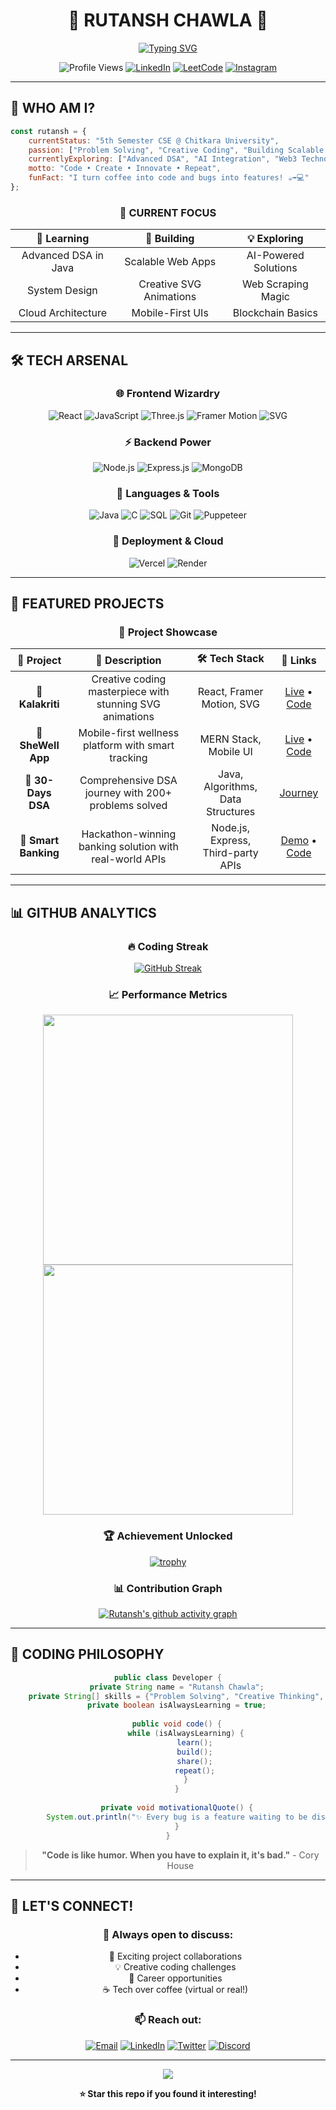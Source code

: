 # <div align="center">🚀 **RUTANSH CHAWLA** 🚀</div>

<div align="center">
  
[![Typing SVG](https://readme-typing-svg.demolab.com?font=Fira+Code&size=22&duration=3000&pause=1000&color=00D9FF&center=true&vCenter=true&width=600&lines=💻+MERN+Stack+Developer;🧠+DSA+Problem+Solver;🎨+Creative+Coder;🌟+Building+Digital+Experiences)](https://git.io/typing-svg)

![Profile Views](https://komarev.com/ghpvc/?username=rutansh0101&label=Profile+Views&color=00d9ff&style=for-the-badge)
[![LinkedIn](https://img.shields.io/badge/LinkedIn-Connect-0077B5?style=for-the-badge&logo=linkedin&logoColor=white)](https://linkedin.com/in/rutansh-chawla-7a65852b4)
[![LeetCode](https://img.shields.io/badge/LeetCode-Solve-FFA116?style=for-the-badge&logo=leetcode&logoColor=white)](https://leetcode.com/u/i_rutansh_0101/)
[![Instagram](https://img.shields.io/badge/Instagram-Follow-E4405F?style=for-the-badge&logo=instagram&logoColor=white)](https://instagram.com/i_rutansh_0101)

</div>

---

## 🎯 **WHO AM I?**

```javascript
const rutansh = {
    currentStatus: "5th Semester CSE @ Chitkara University",
    passion: ["Problem Solving", "Creative Coding", "Building Scalable Apps"],
    currentlyExploring: ["Advanced DSA", "AI Integration", "Web3 Technologies"],
    motto: "Code • Create • Innovate • Repeat",
    funFact: "I turn coffee into code and bugs into features! ☕️➡️💻"
};
```

<div align="center">
  
### 🌟 **CURRENT FOCUS**
  
| 🚀 **Learning** | 🎯 **Building** | 💡 **Exploring** |
|:---:|:---:|:---:|
| Advanced DSA in Java | Scalable Web Apps | AI-Powered Solutions |
| System Design | Creative SVG Animations | Web Scraping Magic |
| Cloud Architecture | Mobile-First UIs | Blockchain Basics |

</div>

---

## 🛠️ **TECH ARSENAL**

<div align="center">

### **🌐 Frontend Wizardry**
![React](https://img.shields.io/badge/React-20232A?style=for-the-badge&logo=react&logoColor=61DAFB)
![JavaScript](https://img.shields.io/badge/JavaScript-F7DF1E?style=for-the-badge&logo=javascript&logoColor=black)
![Three.js](https://img.shields.io/badge/Three.js-000000?style=for-the-badge&logo=three.js&logoColor=white)
![Framer Motion](https://img.shields.io/badge/Framer_Motion-black?style=for-the-badge&logo=framer&logoColor=blue)
![SVG](https://img.shields.io/badge/SVG-FFB13B?style=for-the-badge&logo=svg&logoColor=black)

### **⚡ Backend Power**
![Node.js](https://img.shields.io/badge/Node.js-43853D?style=for-the-badge&logo=node.js&logoColor=white)
![Express.js](https://img.shields.io/badge/Express.js-404D59?style=for-the-badge&logo=express&logoColor=white)
![MongoDB](https://img.shields.io/badge/MongoDB-4EA94B?style=for-the-badge&logo=mongodb&logoColor=white)

### **🔧 Languages & Tools**
![Java](https://img.shields.io/badge/Java-ED8B00?style=for-the-badge&logo=java&logoColor=white)
![C](https://img.shields.io/badge/C-00599C?style=for-the-badge&logo=c&logoColor=white)
![SQL](https://img.shields.io/badge/SQL-336791?style=for-the-badge&logo=postgresql&logoColor=white)
![Git](https://img.shields.io/badge/Git-F05032?style=for-the-badge&logo=git&logoColor=white)
![Puppeteer](https://img.shields.io/badge/Puppeteer-40B5A4?style=for-the-badge&logo=puppeteer&logoColor=white)

### **🚀 Deployment & Cloud**
![Vercel](https://img.shields.io/badge/Vercel-000000?style=for-the-badge&logo=vercel&logoColor=white)
![Render](https://img.shields.io/badge/Render-46E3B7?style=for-the-badge&logo=render&logoColor=white)

</div>

---

## 🎨 **FEATURED PROJECTS**

<div align="center">

### 🌟 **Project Showcase**

| 🎯 **Project** | 📝 **Description** | 🛠️ **Tech Stack** | 🔗 **Links** |
|:---:|:---:|:---:|:---:|
| **🎨 Kalakriti** | Creative coding masterpiece with stunning SVG animations | React, Framer Motion, SVG | [Live](https://github.com/Rutansh0101) • [Code](https://github.com/Rutansh0101) |
| **📱 SheWell App** | Mobile-first wellness platform with smart tracking | MERN Stack, Mobile UI | [Live](https://github.com/Rutansh0101) • [Code](https://github.com/Rutansh0101) |
| **🧠 30-Days DSA** | Comprehensive DSA journey with 200+ problems solved | Java, Algorithms, Data Structures | [Journey](https://github.com/Rutansh0101) |
| **🏦 Smart Banking** | Hackathon-winning banking solution with real-world APIs | Node.js, Express, Third-party APIs | [Demo](https://github.com/Rutansh0101) • [Code](https://github.com/Rutansh0101) |

</div>

---

## 📊 **GITHUB ANALYTICS**

<div align="center">

### 🔥 **Coding Streak**
[![GitHub Streak](https://streak-stats.demolab.com?user=Rutansh0101&theme=radical&hide_border=true&border_radius=10&card_width=800)](https://git.io/streak-stats)

### 📈 **Performance Metrics**
<img width="400" src="https://github-readme-stats.vercel.app/api?username=Rutansh0101&show_icons=true&theme=radical&hide_border=true&border_radius=10" />
<img width="400" src="https://github-readme-stats.vercel.app/api/top-langs/?username=Rutansh0101&layout=compact&theme=radical&hide_border=true&border_radius=10" />

### 🏆 **Achievement Unlocked**
[![trophy](https://github-profile-trophy.vercel.app/?username=Rutansh0101&theme=radical&no-frame=true&no-bg=true&margin-w=4)](https://github.com/ryo-ma/github-profile-trophy)

### 📊 **Contribution Graph**
[![Rutansh's github activity graph](https://github-readme-activity-graph.vercel.app/graph?username=Rutansh0101&theme=react-dark&hide_border=true)](https://github.com/ashutosh00710/github-readme-activity-graph)

</div>

---

## 🎯 **CODING PHILOSOPHY**

<div align="center">

```java
public class Developer {
    private String name = "Rutansh Chawla";
    private String[] skills = {"Problem Solving", "Creative Thinking", "Team Leadership"};
    private boolean isAlwaysLearning = true;
    
    public void code() {
        while (isAlwaysLearning) {
            learn();
            build();
            share();
            repeat();
        }
    }
    
    private void motivationalQuote() {
        System.out.println("✨ Every bug is a feature waiting to be discovered! ✨");
    }
}
```

> **"Code is like humor. When you have to explain it, it's bad."** - Cory House

</div>

---

## 🌟 **LET'S CONNECT!**

<div align="center">

### 💬 **Always open to discuss:**
- 🚀 Exciting project collaborations
- 💡 Creative coding challenges  
- 🎯 Career opportunities
- ☕ Tech over coffee (virtual or real!)

### 📫 **Reach out:**
[![Email](https://img.shields.io/badge/Email-D14836?style=for-the-badge&logo=gmail&logoColor=white)](mailto:your.email@example.com)
[![LinkedIn](https://img.shields.io/badge/LinkedIn-0077B5?style=for-the-badge&logo=linkedin&logoColor=white)](https://linkedin.com/in/rutansh-chawla-7a65852b4)
[![Twitter](https://img.shields.io/badge/Twitter-1DA1F2?style=for-the-badge&logo=twitter&logoColor=white)](https://twitter.com/your_handle)
[![Discord](https://img.shields.io/badge/Discord-7289DA?style=for-the-badge&logo=discord&logoColor=white)](https://discord.com/users/your_id)

---

<div align="center">
  <img src="https://capsule-render.vercel.app/api?type=waving&color=gradient&height=100&section=footer&text=Thanks%20for%20visiting!&fontSize=16&fontAlignY=65&desc=Let's%20build%20something%20amazing%20together!&descAlignY=51&descAlign=62"/>
</div>

**⭐ Star this repo if you found it interesting!**

</div>
